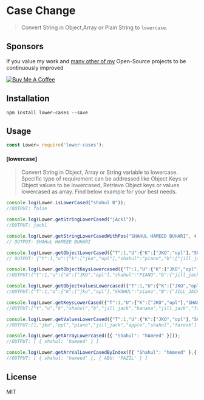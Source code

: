 # Case Change

> Convert String in  Object,Array or Plain String to  `lowercase`.

## Sponsors

If you value my work and [many other of my](https://github.com/shahulcreseee/) Open-Source projects to be continuously improved

[![Buy Me A Coffee](https://www.buymeacoffee.com/assets/img/custom_images/orange_img.png)](https://www.buymeacoffee.com/abuf)

## Installation

```
npm install lower-cases --save
```

## Usage

```js
const Lower= require('lower-cases');
```

#### [lowercase]

> Convert String in Object, Array or String variable to lowercase. Specific type of requirement can be addressed like Object Keys or Object values to be lowercased, Retrieve Object keys or values lowercased as array. Find below example for your best needs.

```js
console.log(Lower.isLowerCased("shahul B")); 
//OUTPUT: false

console.log(Lower.getStringLowerCased("jAckl")); 
//OUTPUT: jackl

console.log(Lower.getStringLowerCasedWithPos("SHAHUL HAMEED BUHARI", 4, 5)); 
// OUTPUT: SHAHuL HAMEED BUHARI

console.log(Lower.getObjectLowerCased({"T":1,"U":{"K":["JKO","opl"],"SHAHUL":"PIANO","B":{"JILL_JACK":[{"BANANA":"JILL_JACK"},{"JILL_JACK":"APPLE"}]}},"Family":["shahul","farook"]})); 
// OUTPUT: {"t":1,"u":{"k":["jko","opl"],"shahul":"piano","b":{"jill_jack":[{"banana":"jill_jack"},{"jill_jack":"apple"}]}},"family":["shahul","farook"]}

console.log(Lower.getObjectKeysLowercased({"T":1,"U":{"K":["JKO","opl"],"SHAHUL":"PIANO","B":{"JILL_JACK":[{"BANANA":"JILL_JACK"},{"JILL_JACK":"APPLE"}]}},"Family":["shahul","farook"]}));
//OUTPUT:{"t":1,"u":{"k":["JKO","opl"],"shahul":"PIANO","b":{"jill_jack":[{"banana":"JILL_JACK"},{"jill_jack":"APPLE"}]}},"family":["shahul","farook"]}

console.log(Lower.getObjectvaluesLowercased({"T":1,"U":{"K":["JKO","opl"],"SHAHUL":"PIANO","B":{"JILL_JACK":[{"BANANA":"JILL_JACK"},{"JILL_JACK":"APPLE"}]}},"Family":["shahul","farook"]}));
//OUTPUT:{"T":1,"U":{"K":["jko","opl"],"SHAHUL":"piano","B":{"JILL_JACK":[{"BANANA":"jill_jack"},{"JILL_JACK":"apple"}]}},"Family":["shahul","farook"]}

console.log(Lower.getKeysLowerCased({"T":1,"U":{"K":["JKO","opl"],"SHAHUL":"PIANO","B":{"JILL_JACK":[{"BANANA":"JILL_JACK"},{"JILL_JACK":"APPLE"}]}},"Family":["shahul","farook"]})); 
//OUTPUT:["t","u","k","shahul","b","jill_jack","banana","jill_jack","family"]

console.log(Lower.getValuesLowerCased({"T":1,"U":{"K":["JKO","opl"],"SHAHUL":"PIANO","B":{"JILL_JACK":[{"BANANA":"JILL_JACK"},{"JILL_JACK":"APPLE"}]}},"Family":["shahul","farook"]})); 
//OUTPUT:[1,"jko","opl","piano","jill_jack","apple","shahul","farook"]

console.log(Lower.getArrayLowercased([{ "Shahul": "hAmeed" }]));
//OUTPUT: [ { shahul: 'hameed' } ]

console.log(Lower.getArrValLowerCasedByIndex([{ "Shahul": "hAmeed" },{ ABU: 'FAZIL' } ], 0));
//OUTPUT: [ { shahul: 'hameed' }, { ABU: 'FAZIL' } ]

```

## License

MIT

